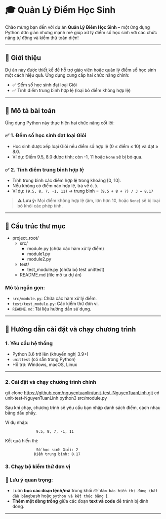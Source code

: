 # 🎓 Quản Lý Điểm Học Sinh

Chào mừng bạn đến với dự án **Quản Lý Điểm Học Sinh** – một ứng dụng Python đơn giản nhưng mạnh mẽ giúp xử lý điểm số học sinh với các chức năng tự động và kiểm thử toàn diện!

---

## 📖 Giới thiệu

Dự án này được thiết kế để hỗ trợ giáo viên hoặc quản lý điểm số học sinh một cách hiệu quả. Ứng dụng cung cấp hai chức năng chính:

- ✅ Đếm số học sinh đạt loại Giỏi
- ✅ Tính điểm trung bình hợp lệ (loại bỏ điểm không hợp lệ)

---

## 📘 Mô tả bài toán

Ứng dụng Python này thực hiện hai chức năng cốt lõi:

### ✅ 1. Đếm số học sinh đạt loại Giỏi

- Học sinh được xếp loại Giỏi nếu điểm số hợp lệ (0 ≤ điểm ≤ 10) và đạt ≥ 8.0.
- Ví dụ: Điểm 9.5, 8.0 được tính; còn -1, 11 hoặc `None` sẽ bị bỏ qua.

### ✅ 2. Tính điểm trung bình hợp lệ

- Tính trung bình các điểm hợp lệ trong khoảng [0, 10].
- Nếu không có điểm nào hợp lệ, trả về `0.0`.
- Ví dụ: `(9.5, 8, 7, -1, 11)` → trung bình = `(9.5 + 8 + 7) / 3 = 8.17`

> ⚠️ **Lưu ý:** Mọi điểm không hợp lệ (âm, lớn hơn 10, hoặc `None`) sẽ bị loại bỏ khỏi các phép tính.

---

## 📂 Cấu trúc thư mục

- project_root/
  - src/
    - module.py          (chứa các hàm xử lý điểm)
    - module1.py
    - module2.py
  - test/
    - test_module.py     (chứa bộ test unittest)
  - README.md            (file mô tả dự án)


### Mô tả ngắn gọn:

- `src/module.py`: Chứa các hàm xử lý điểm.
- `test/test_module.py`: Các kiểm thử đơn vị.
- `README.md`: Tài liệu hướng dẫn sử dụng.

---

## 🚀 Hướng dẫn cài đặt và chạy chương trình

### 1. Yêu cầu hệ thống

- Python 3.6 trở lên (khuyến nghị 3.9+)
- `unittest` (có sẵn trong Python)
- Hỗ trợ: Windows, macOS, Linux

---

### 2. Cài đặt và chạy chương trình chính

git clone https://github.com/nguyentuanlin/unit-test-NguyenTuanLinh.git
cd unit-test-NguyenTuanLinh
python3 src/module.py


Sau khi chạy, chương trình sẽ yêu cầu bạn nhập danh sách điểm, cách nhau bằng dấu phẩy.

Ví dụ nhập:

                  9.5, 8, 7, -1, 11

Kết quả hiển thị:

                  Số học sinh Giỏi: 2
                 Điểm trung bình: 8.17


### 3. Chạy bộ kiểm thử đơn vị

### 📌 Lưu ý quan trọng:
- Luôn **bọc các đoạn lệnh/mã** trong khối ``` để đảm bảo hiển thị đúng (bắt đầu bằng ```bash hoặc ```python và kết thúc bằng ```).
- **Thêm một dòng trống** giữa các đoạn **text và code** để tránh bị dính dòng.

---


